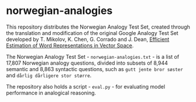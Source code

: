 # norwegian-analogies

This repository distributes the Norwegian Analogy Test Set, created through the translation and modification of the original 
Google Analogy Test Set developed by T. Mikolov, K. Chen, G. Corrado and J. Dean, [Efficient Estimation of Word Representations in Vector Space](https://arxiv.org/pdf/1301.3781.pdf).

The Norwegian Analogy Test Set - ```norwegian-analogies.txt``` - is a list of 17,807 Norwegian analogy questions, divided into subsets of 8,944 semantic and 8,863 syntactic questions, such as ```gutt jente bror søster``` and ```dårlig dårligere stor større```.

The repository also holds a script - ```eval.py``` - for evaluating model performance in analogical reasoning.
